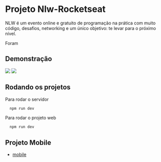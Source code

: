
# Projeto Nlw-Rocketseat

NLW é um evento online e gratuito de programação na prática com muito código, desafios, networking e um único objetivo: te levar para o próximo nível.

Foram 

## Demonstração

<img src="https://live.staticflickr.com/65535/52370119754_ddfb710cc4_z.jpg"/>  <img src="[https://live.staticflickr.com/65535/52370119754_ddfb710cc4_z.jpg](https://live.staticflickr.com/65535/52368869417_8e0070b190_z.jpg)"/> 


## Rodando os projetos

Para rodar o servidor

```bash
  npm run dev
```

Para rodar o projeto web

```bash
  npm run dev
```


## Projeto Mobile

 - [mobile](https://github.com/Yuriferr/Rocketseat-Nlw-mobile)

